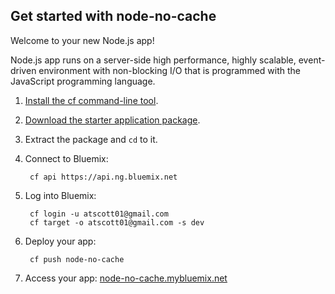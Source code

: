 Get started with node-no-cache
-----------------------------------
Welcome to your new Node.js app!

Node.js app runs on a server-side high performance, highly scalable, event-driven environment with non-blocking I/O that is programmed with the JavaScript programming language.

1. [Install the cf command-line tool](https://www.ng.bluemix.net/docs/#starters/BuildingWeb.html#install_cf).
2. [Download the starter application package](https://ace.ng.bluemix.net:443/rest/../rest/apps/fb5819e2-4282-4a45-b877-5b21c9d0a49b/starter-download).
3. Extract the package and `cd` to it.
4. Connect to Bluemix:

		cf api https://api.ng.bluemix.net

5. Log into Bluemix:

		cf login -u atscott01@gmail.com
		cf target -o atscott01@gmail.com -s dev

6. Deploy your app:

		cf push node-no-cache

7. Access your app: [node-no-cache.mybluemix.net](//node-no-cache.mybluemix.net)

